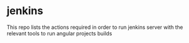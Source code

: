 # jenkins
This repo lists the actions required in order to run jenkins server with the relevant tools to run angular projects builds
